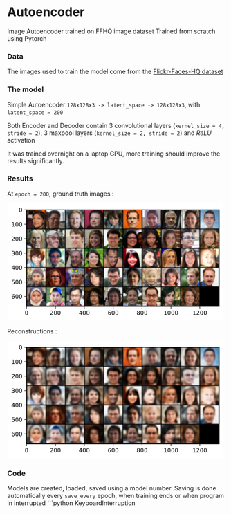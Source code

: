 # Autoencoder
Image Autoencoder trained on FFHQ image dataset
Trained from scratch using Pytorch

### Data

The images used to train the model come from the [Flickr-Faces-HQ dataset](https://github.com/NVlabs/ffhq-dataset)

### The model

Simple Autoencoder `128x128x3 -> latent_space -> 128x128x3`, with `latent_space = 200`

Both Encoder and Decoder contain 3 convolutional layers (`kernel_size = 4, stride = 2`), 3 maxpool layers (`kernel_size = 2, stride = 2`) and *ReLU* activation

It was trained overnight on a laptop GPU, more training should improve the results significantly.

### Results

At `epoch = 200`, ground truth images :

![](https://github.com/thomktz/Autoencoder/blob/main/ground_truth.png)

Reconstructions :

![](https://github.com/thomktz/Autoencoder/blob/main/reconstruction.png)

### Code

Models are created, loaded, saved using a model number. Saving is done automatically every `save_every` epoch, when training ends or when program in interrupted ```python 
KeyboardInterruption
```
